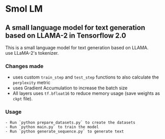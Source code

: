 # Smol LM

## A small language model for text generation based on LLAMA-2 in Tensorflow 2.0

This is a small language model for text generation based on LLAMA.<br>
use LLaMA-2's tokenizer. <br>

### Changes made

- uses custom `train_step` and `test_step` functions to also calculate the `perplexity` metric
- uses Gradient Accumulation to increase the batch size
- All layers uses `tf.bfloat16` to reduce memory usage (save weights as `ckpt` file).

### Usage

    - Run `python prepare_datasets.py` to create the datasets
    - Run `python main.py` to train the model
    - Run `python generate_sequence.py` to generate text
